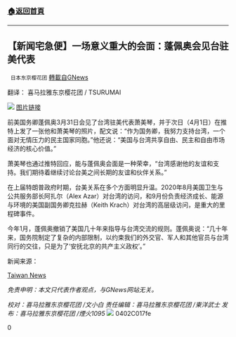 ###  [:house:返回首頁](https://github.com/ourhimalayas/txt)
---

## 【新闻宅急便】一场意义重大的会面：蓬佩奥会见台驻美代表
` 日本东京樱花团` [轉載自GNews](https://gnews.org/zh-hans/1048392/)

翻译： 喜马拉雅东京樱花团 / TSURUMAI

![](https://lh3.googleusercontent.com/vIM62tUkdp7wJhzVtPJKoU6g1vGnKDdr1zZzVCpNVBEZfzDaXxhY_Q94PRk29OigLXRKeeDxy-ezG9N2zHuWCfCAJs6DoeXXGZpFaS2f3zGOSPXX9-8yABGQ0R3fNvoYLlim2C5l)
[图片链接](https://tnimage.s3.hicloud.net.tw/photos/2021/04/02/1617331058-6066837202080.jpg)

前美国务卿蓬佩奥3月31日会见了台湾驻美代表萧美琴，并于次日（4月1日）在推特上发了一张他和萧美琴的照片，配文说：“作为国务卿，我努力支持台湾，一个面对无情压力的民主国家同胞。”他还说：“美国与台湾共享自由、民主和自由市场经济的核心价值。”

萧美琴也通过推特回应，能与蓬佩奥会面是一种荣幸，“台湾感谢他的友谊和支持。我们期待着继续讨论台美之间长期的友谊和伙伴关系。”

在上届特朗普政府时期，台美关系在多个方面明显升温。2020年8月美国卫生与公共服务部长阿扎尔（Alex Azar）对台湾的访问，和9月份负责经济成长、能源与环境的美国副国务卿克拉赫（Keith Krach）对台湾的高层级访问，是重大的里程碑事件。

今年1月，蓬佩奥撤销了美国几十年来指导与台湾交流的规则。蓬佩奥说：“几十年来，国务院制定了复杂的内部限制，以约束我们的外交官、军人和其他官员与台湾同行的交往，只是为了‘安抚北京的共产主义政权’。”

新闻来源：

[Taiwan News](https://www.taiwannews.com.tw/en/news/4166823)

*免责申明：本文只代表作者观点，与GNews网站无关。*

*校对：喜马拉雅东京樱花团 /文小白
责任编辑：喜马拉雅东京樱花团 /東洋武士
发布：喜马拉雅东京樱花团 /煙火1095*
![]()![](https://gnews.org/wp-content/uploads/2021/04/二维码.jpg)
0402C017fe

0
